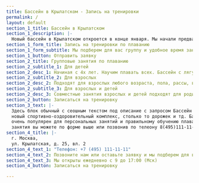 ```yaml
---
title: Бассейн в Крылатском - Запись на тренировки
permalink: /
layout: default
section_1_title: Бассейн в Крылатском
section_1_description: |-
  Новый бассейн в Крылатском откроется в конце января. Мы начали предварительную запись, чтобы вы смогли заранее запланировать свои тренировки.
section_1_form_title: Запись на тренировки по плаванию
section_1_form_subtitle: Мы подберем для вас группу и удобное время занятий
section_1_button: Отправить заявку
section_2_title: Групповые занятия по плаванию
section_2_subtitle_1: Для детей
section_2_desc_1: Начиная с 4х лет. Научим плавать всех. Бассейн с лягушатником.
section_2_subtitle_2: Для взрослых
section_2_desc_2: Подходят для взрослых любого возраста, пола, рассы, вероисповедания и тп
section_2_subtitle_3: Для взрослых и детей
section_2_desc_3: Совместные занятия взрослых и детей подходят для родителей, которые не хотят отпускать своих детей
section_2_button: Записаться на тренировку
section_3_text: |-
  Здесь блок обычный с сеошным текстом под описание с запросом Бассейн в крылатском, это
  новый спортивно-оздоровительный комплекс, столько то дорожек и тд. Бассейн крылатское
  очень популярен для персональных занятий и правильному обучению плавания. Записаться на
  занятия вы можете по форме выше или позвонив по телеону 8(495)111-11- 11
section_4_title: |-
  г. Москва,
  ул. Крылатская, д. 25, вл. 2
section_4_text_1: "Телефон: +7 (495) 111-11-11"
section_4_text_2: Позвоните нам или оставьте заявку и мы подберем для вас удобное время и группу для занятий. Наше менеджер перезвонит в течение 15 минут (в рабочее время).
section_4_text_3: Мы открыты ежедневно с 9 до 17:00 (Мск)
section_4_button: Записаться на тренировку

---
```

